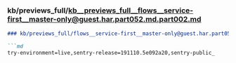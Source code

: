 ### kb/previews_full/kb__previews_full__flows__service-first__master-only@guest.har.part052.md.part002.md

```md
### kb/previews_full/flows__service-first__master-only@guest.har.part052.md (part 002)

```md
try-environment=live,sentry-release=191110.5e092a20,sentry-public_
```

```

```
